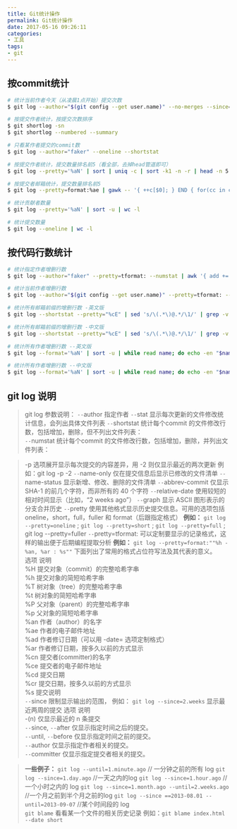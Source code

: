 ```yaml
---
title: Git统计操作
permalink: Git统计操作
date: 2017-05-16 09:26:11
categories:
- 工具
tags:
- git
---
```

## 按commit统计
```bash
# 统计当前作者今天（从凌晨1点开始）提交次数
$ git log --author="$(git config --get user.name)" --no-merges --since=1am --stat

# 按提交作者统计，按提交次数排序
$ git shortlog -sn
$ git shortlog --numbered --summary

# 只看某作者提交的commit数
$ git log --author="faker" --oneline --shortstat

# 按提交作者统计，提交数量排名前5（看全部，去掉head管道即可）
$ git log --pretty='%aN' | sort | uniq -c | sort -k1 -n -r | head -n 5

# 按提交者邮箱统计，提交数量排名前5
$ git log --pretty=format:%ae | gawk -- '{ ++c[$0]; } END { for(cc in c) printf "%5d %s\n",c[cc],cc; }' | sort -u -n -r | head -n 5

# 统计贡献者数量
$ git log --pretty='%aN' | sort -u | wc -l

# 统计提交数量
$ git log --oneline | wc -l
```
## 按代码行数统计
```bash
# 统计指定作者增删行数
$ git log --author="faker" --pretty=tformat: --numstat | awk '{ add += $1; subs += $2; loc += $1 - $2 } END { printf "added lines: %s, removed lines: %s, total lines: %s\n", add, subs, loc }' -

# 统计当前作者增删行数
$ git log --author="$(git config --get user.name)" --pretty=tformat: --numstat | gawk '{ add += $1 ; subs += $2 ; loc += $1 - $2 } END { printf "added lines: %s removed lines : %s total lines: %s\n",add,subs,loc }' -

# 统计所有邮箱前缀的增删行数 -英文版
$ git log --shortstat --pretty="%cE" | sed 's/\(.*\)@.*/\1/' | grep -v "^$" | awk 'BEGIN { line=""; } !/^ / { if (line=="" || !match(line, $0)) {line = $0 "," line }} /^ / { print line " # " $0; line=""}' | sort | sed -E 's/# //;s/ files? changed,//;s/([0-9]+) ([0-9]+ deletion)/\1 0 insertions\(+\), \2/;s/\(\+\)$/\(\+\), 0 deletions\(-\)/;s/insertions?\(\+\), //;s/ deletions?\(-\)//' | awk 'BEGIN {name=""; files=0; insertions=0; deletions=0;} {if ($1 != name && name != "") { print name ": " files " files changed, " insertions " insertions(+), " deletions " deletions(-), " insertions-deletions " net"; files=0; insertions=0; deletions=0; name=$1; } name=$1; files+=$2; insertions+=$3; deletions+=$4} END {print name ": " files " files changed, " insertions " insertions(+), " deletions " deletions(-), " insertions-deletions " net";}'

# 统计所有邮箱前缀的增删行数 -中文版
$ git log --shortstat --pretty="%cE" | sed 's/\(.*\)@.*/\1/' | grep -v "^$" | awk 'BEGIN { line=""; } !/^ / { if (line=="" || !match(line, $0)) {line = $0 "," line }} /^ / { print line " # " $0; line=""}' | sort | sed -E 's/# //;s/ files? changed,//;s/([0-9]+) ([0-9]+ deletion)/\1 0 insertions\(+\), \2/;s/\(\+\)$/\(\+\), 0 deletions\(-\)/;s/insertions?\(\+\), //;s/ deletions?\(-\)//' | awk 'BEGIN {name=""; files=0; insertions=0; deletions=0;} {if ($1 != name && name != "") { print name ": " files " 个文件被改变, " insertions " 行被插入(+), " deletions " 行被删除(-), " insertions-deletions " 行剩余"; files=0; insertions=0; deletions=0; name=$1; } name=$1; files+=$2; insertions+=$3; deletions+=$4} END {print name ": " files " 个文件被改变, " insertions " 行被插入(+), " deletions " 行被删除(-), " insertions-deletions " 行剩余";}'

# 统计所有作者增删行数 --英文版
$ git log --format='%aN' | sort -u | while read name; do echo -en "$name\t"; git log --author="$name" --pretty=tformat: --numstat | awk '{ add += $1; subs += $2; loc += $1 - $2 } END { printf "added lines: %s, removed lines: %s, total lines: %s\n", add, subs, loc }' -; done

# 统计所有作者增删行数 --中文版
$ git log --format='%aN' | sort -u | while read name; do echo -en "$name\t"; git log --author="$name" --pretty=tformat: --numstat | awk '{ add += $1; subs += $2; loc += $1 - $2 } END { printf "添加行数: %s, 删除行数: %s, 总行数: %s\n", add, subs, loc }' -; done
```

## git log 说明
>git log 参数说明：
`--`author   指定作者
`--`stat   显示每次更新的文件修改统计信息，会列出具体文件列表
`--`shortstat    统计每个commit 的文件修改行数，包括增加，删除，但不列出文件列表：  
`--`numstat   统计每个commit 的文件修改行数，包括增加，删除，并列出文件列表：


>-p 选项展开显示每次提交的内容差异，用 -2 则仅显示最近的两次更新
       例如：git log -p  -2
`--`name-only 仅在提交信息后显示已修改的文件清单
`--`name-status 显示新增、修改、删除的文件清单
`--`abbrev-commit 仅显示 SHA-1 的前几个字符，而非所有的 40 个字符
`--`relative-date 使用较短的相对时间显示（比如，“2 weeks ago”）
`--`graph 显示 ASCII 图形表示的分支合并历史
`--`pretty 使用其他格式显示历史提交信息。可用的选项包括 oneline，short，full，fuller 和 format（后跟指定格式）
       **例如：**
       `git log --pretty=oneline` ;
       `git log --pretty=short` ;
        `git log --pretty=full` ;
        git log --pretty=fuller
`--`pretty=tformat:   可以定制要显示的记录格式，这样的输出便于后期编程提取分析
       **例如：**
       `git log --pretty=format:""%h - %an, %ar : %s""`
       下面列出了常用的格式占位符写法及其代表的意义。                   
       选项       说明                  
       %H      提交对象（commit）的完整哈希字串               
       %h      提交对象的简短哈希字串               
       %T      树对象（tree）的完整哈希字串                   
       %t      树对象的简短哈希字串                    
       %P      父对象（parent）的完整哈希字串               
       %p      父对象的简短哈希字串                   
       %an     作者（author）的名字              
       %ae     作者的电子邮件地址                
       %ad     作者修订日期（可以用 -date= 选项定制格式）                   
       %ar     作者修订日期，按多久以前的方式显示                    
       %cn     提交者(committer)的名字                
       %ce     提交者的电子邮件地址                    
       %cd     提交日期                
       %cr     提交日期，按多久以前的方式显示              
       %s      提交说明  
`--`since  限制显示输出的范围，
       例如： `git log --since=2.weeks`    显示最近两周的提交
       选项 说明                
       -(n)    仅显示最近的 n 条提交                    
       `--`since, `--`after 仅显示指定时间之后的提交。                    
       `--`until, `--`before 仅显示指定时间之前的提交。                  
       `--`author 仅显示指定作者相关的提交。                
       `--`committer 仅显示指定提交者相关的提交。

>    **一些例子：**
`git log --until=1.minute.ago` // 一分钟之前的所有 log
`git log --since=1.day.ago` //一天之内的log
`git log --since=1.hour.ago` //一个小时之内的 log
`git log --since=1.month.ago --until=2.weeks.ago` //一个月之前到半个月之前的log
`git log --since ==2013-08.01 --until=2013-09-07` //某个时间段的 log   
`git blame` 看看某一个文件的相关历史记录
例如：`git blame index.html --date short`
